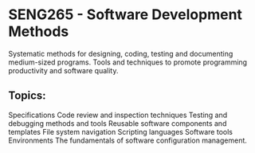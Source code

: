 # SENG265 - Software Development Methods

Systematic methods for designing, coding, testing and documenting medium-sized programs. Tools and techniques to promote programming productivity and software quality. 
## Topics: 
Specifications
Code review and inspection techniques
Testing and debugging methods and tools
Reusable software components and templates
File system navigation
Scripting languages
Software tools
Environments
The fundamentals of software configuration management.
